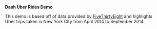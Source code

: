 **Dash Uber Rides Demo**

This demo is based off of data provided by [FiveThirtyEight](https://github.com/fivethirtyeight/uber-tlc-foil-response/tree/master/uber-trip-data) and highlights Uber trips taken in New York City from April 2014 to September 2014.